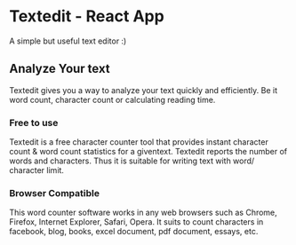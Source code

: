 # Textedit - React App

A simple but useful text editor :)

## Analyze Your text

Textedit gives you a way to analyze your text quickly and efficiently. Be it word count, character count or calculating reading time.

### Free to use

Textedit is a free character counter tool that provides instant character count & word count statistics for a giventext. Textedit reports the number of words and characters. Thus it is suitable for writing text with word/ character limit.

### Browser Compatible

This word counter software works in any web browsers such as Chrome, Firefox, Internet Explorer, Safari, Opera. It suits to count characters in facebook, blog, books, excel document, pdf document, essays, etc.
